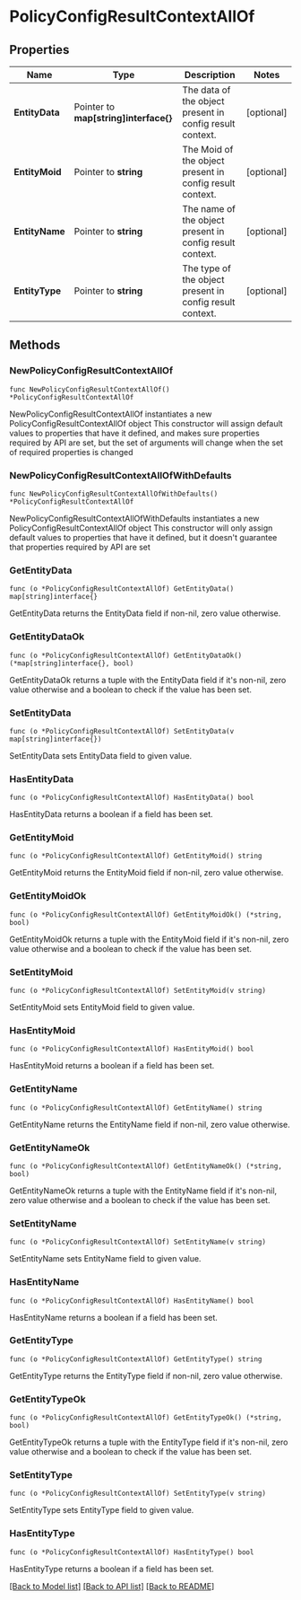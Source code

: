 # PolicyConfigResultContextAllOf

## Properties

Name | Type | Description | Notes
------------ | ------------- | ------------- | -------------
**EntityData** | Pointer to **map[string]interface{}** | The data of the object present in config result context. | [optional] 
**EntityMoid** | Pointer to **string** | The Moid of the object present in config result context. | [optional] 
**EntityName** | Pointer to **string** | The name of the object present in config result context. | [optional] 
**EntityType** | Pointer to **string** | The type of the object present in config result context. | [optional] 

## Methods

### NewPolicyConfigResultContextAllOf

`func NewPolicyConfigResultContextAllOf() *PolicyConfigResultContextAllOf`

NewPolicyConfigResultContextAllOf instantiates a new PolicyConfigResultContextAllOf object
This constructor will assign default values to properties that have it defined,
and makes sure properties required by API are set, but the set of arguments
will change when the set of required properties is changed

### NewPolicyConfigResultContextAllOfWithDefaults

`func NewPolicyConfigResultContextAllOfWithDefaults() *PolicyConfigResultContextAllOf`

NewPolicyConfigResultContextAllOfWithDefaults instantiates a new PolicyConfigResultContextAllOf object
This constructor will only assign default values to properties that have it defined,
but it doesn't guarantee that properties required by API are set

### GetEntityData

`func (o *PolicyConfigResultContextAllOf) GetEntityData() map[string]interface{}`

GetEntityData returns the EntityData field if non-nil, zero value otherwise.

### GetEntityDataOk

`func (o *PolicyConfigResultContextAllOf) GetEntityDataOk() (*map[string]interface{}, bool)`

GetEntityDataOk returns a tuple with the EntityData field if it's non-nil, zero value otherwise
and a boolean to check if the value has been set.

### SetEntityData

`func (o *PolicyConfigResultContextAllOf) SetEntityData(v map[string]interface{})`

SetEntityData sets EntityData field to given value.

### HasEntityData

`func (o *PolicyConfigResultContextAllOf) HasEntityData() bool`

HasEntityData returns a boolean if a field has been set.

### GetEntityMoid

`func (o *PolicyConfigResultContextAllOf) GetEntityMoid() string`

GetEntityMoid returns the EntityMoid field if non-nil, zero value otherwise.

### GetEntityMoidOk

`func (o *PolicyConfigResultContextAllOf) GetEntityMoidOk() (*string, bool)`

GetEntityMoidOk returns a tuple with the EntityMoid field if it's non-nil, zero value otherwise
and a boolean to check if the value has been set.

### SetEntityMoid

`func (o *PolicyConfigResultContextAllOf) SetEntityMoid(v string)`

SetEntityMoid sets EntityMoid field to given value.

### HasEntityMoid

`func (o *PolicyConfigResultContextAllOf) HasEntityMoid() bool`

HasEntityMoid returns a boolean if a field has been set.

### GetEntityName

`func (o *PolicyConfigResultContextAllOf) GetEntityName() string`

GetEntityName returns the EntityName field if non-nil, zero value otherwise.

### GetEntityNameOk

`func (o *PolicyConfigResultContextAllOf) GetEntityNameOk() (*string, bool)`

GetEntityNameOk returns a tuple with the EntityName field if it's non-nil, zero value otherwise
and a boolean to check if the value has been set.

### SetEntityName

`func (o *PolicyConfigResultContextAllOf) SetEntityName(v string)`

SetEntityName sets EntityName field to given value.

### HasEntityName

`func (o *PolicyConfigResultContextAllOf) HasEntityName() bool`

HasEntityName returns a boolean if a field has been set.

### GetEntityType

`func (o *PolicyConfigResultContextAllOf) GetEntityType() string`

GetEntityType returns the EntityType field if non-nil, zero value otherwise.

### GetEntityTypeOk

`func (o *PolicyConfigResultContextAllOf) GetEntityTypeOk() (*string, bool)`

GetEntityTypeOk returns a tuple with the EntityType field if it's non-nil, zero value otherwise
and a boolean to check if the value has been set.

### SetEntityType

`func (o *PolicyConfigResultContextAllOf) SetEntityType(v string)`

SetEntityType sets EntityType field to given value.

### HasEntityType

`func (o *PolicyConfigResultContextAllOf) HasEntityType() bool`

HasEntityType returns a boolean if a field has been set.


[[Back to Model list]](../README.md#documentation-for-models) [[Back to API list]](../README.md#documentation-for-api-endpoints) [[Back to README]](../README.md)


